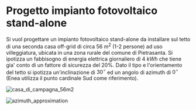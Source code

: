 # Progetto impianto fotovoltaico stand-alone  

Si vuol progettare un impianto fotovoltaico stand-alone da installare sul tetto di una seconda casa off-grid di circa $56\ m^2$ (1-2 persone) ad uso villeggiatura, ubicata in una zona rurale del comune di Pietrasanta. Si ipotizza un fabbisogno di energia elettrica giornaliero di $4\ kWh$ che tiene gia' conto di un fattore di sicurezza del 20%. Dato il tipo e l'orientamento del tetto si ipotizza un'inclinazione di $30^\circ$ ed un angolo di azimuth di $0^\circ$ (Enea utilizza il punto cardinale Sud come riferimento).  

![casa_di_campagna_56m2](https://user-images.githubusercontent.com/7195133/233837334-b19b4d24-239c-408c-8ff1-044e770e394d.jpg)  

![azimuth_approximation](https://user-images.githubusercontent.com/7195133/233838356-4fa0cbcb-190e-4f76-b372-3a99bb5704fa.jpg)